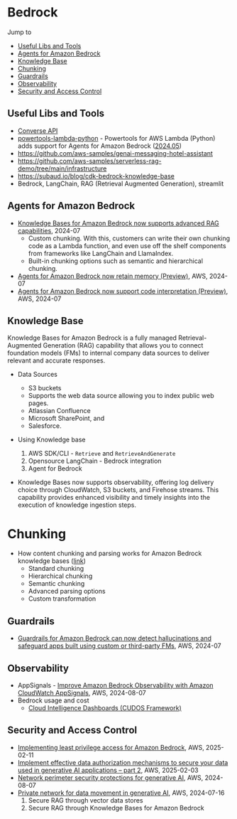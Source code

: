 # Bedrock

Jump to
- [Useful Libs and Tools](#useful-libs-and-tools)
- [Agents for Amazon Bedrock](#agents-for-amazon-bedrock)
- [Knowledge Base](#knowledge-base)
- [Chunking](#chunking)
- [Guardrails](#guardrails)
- [Observability](#observability)
- [Security and Access Control](#security-and-access-control)

## Useful Libs and Tools

- [Converse API](https://aws.amazon.com/about-aws/whats-new/2024/05/amazon-bedrock-new-converse-api/)
- [powertools-lambda-python](https://github.com/aws-powertools/powertools-lambda-python) - Powertools for AWS Lambda (Python) adds support for Agents for Amazon Bedrock ([2024.05](https://aws.amazon.com/about-aws/whats-new/2024/05/powertools-aws-lambda-python-support-agents-bedrock/))
- https://github.com/aws-samples/genai-messaging-hotel-assistant
- https://github.com/aws-samples/serverless-rag-demo/tree/main/infrastructure
- https://subaud.io/blog/cdk-bedrock-knowledge-base
- Bedrock, LangChain, RAG (Retrieval Augmented Generation), streamlit

## Agents for Amazon Bedrock

- [Knowledge Bases for Amazon Bedrock now supports advanced RAG capabilities](https://aws.amazon.com/about-aws/whats-new/2024/07/knowledge-bases-amazon-bedrock-advanced-rag-capabilities/), 2024-07
    - Custom chunking. With this, customers can write their own chunking code as a Lambda function, and even use off the shelf components from frameworks like LangChain and LlamaIndex.
    - Built-in chunking options such as semantic and hierarchical chunking.
- [Agents for Amazon Bedrock now retain memory (Preview)](https://aws.amazon.com/about-aws/whats-new/2024/07/agents-amazon-bedrock-retain-memory-preview/), AWS, 2024-07
- [Agents for Amazon Bedrock now support code interpretation (Preview)](https://aws.amazon.com/about-aws/whats-new/2024/07/agents-amazon-bedrock-code-interpretation-preview/), AWS, 2024-07

## Knowledge Base

Knowledge Bases for Amazon Bedrock is a fully managed Retrieval-Augmented Generation (RAG) capability that allows you to connect foundation models (FMs) to internal company data sources to deliver relevant and accurate responses.

- Data Sources
    - S3 buckets
    - Supports the web data source allowing you to index public web pages.
    - Atlassian Confluence
    - Microsoft SharePoint, and
    - Salesforce.

- Using Knowledge base
    1. AWS SDK/CLI - `Retrieve` and `RetrieveAndGenerate`
    2. Opensource LangChain - Bedrock integration
    3. Agent for Bedrock

- Knowledge Bases now supports observability, offering log delivery choice through CloudWatch, S3 buckets, and Firehose streams. This capability provides enhanced visibility and timely insights into the execution of knowledge ingestion steps.

# Chunking

- How content chunking and parsing works for Amazon Bedrock knowledge bases ([link](https://docs.aws.amazon.com/bedrock/latest/userguide/kb-chunking-parsing.html))
    - Standard chunking
    - Hierarchical chunking
    - Semantic chunking
    - Advanced parsing options
    - Custom transformation

## Guardrails

- [Guardrails for Amazon Bedrock can now detect hallucinations and safeguard apps built using custom or third-party FMs](https://aws.amazon.com/blogs/aws/guardrails-for-amazon-bedrock-can-now-detect-hallucinations-and-safeguard-apps-built-using-custom-or-third-party-fms/), AWS, 2024-07

## Observability

- AppSignals - [Improve Amazon Bedrock Observability with Amazon CloudWatch AppSignals](https://aws.amazon.com/blogs/mt/improve-amazon-bedrock-observability-with-amazon-cloudwatch-appsignals/), AWS, 2024-08-07
- Bedrock usage and cost
    - [Cloud Intelligence Dashboards (CUDOS Framework)](https://github.com/aws-samples/aws-cudos-framework-deployment?tab=readme-ov-file)

## Security and Access Control

- [Implementing least privilege access for Amazon Bedrock](https://aws.amazon.com/blogs/security/implementing-least-privilege-access-for-amazon-bedrock/), AWS, 2025-02-11
- [Implement effective data authorization mechanisms to secure your data used in generative AI applications – part 2](https://aws.amazon.com/blogs/security/implement-effective-data-authorization-mechanisms-to-secure-your-data-used-in-generative-ai-applications-part-2/), AWS, 2025-02-03
- [Network perimeter security protections for generative AI](https://aws.amazon.com/blogs/security/network-perimeter-security-protections-for-generative-ai/), AWS, 2024-08-07
- [Private network for data movement in generative AI](https://aws.amazon.com/blogs/networking-and-content-delivery/private-network-for-data-movement-in-generative-ai/), AWS, 2024-07-16
    1. Secure RAG through vector data stores
    2. Secure RAG through Knowledge Bases for Amazon Bedrock
